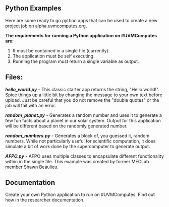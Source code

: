 ## Python Examples ##

Here are some ready to go python apps that can be used to create a new project job on alpha.uvmcomputes.org.

**The requirements for running a Python application on #UVMComputes are:**

1. It must be contained in a single file (currently).
2. The application must be self executing.
3. Running the program must return a single variable as output. 

## Files: ##

***hello_world.py*** - This classic starter app returns the string, "Hello world!". Spice things up a little bit by changing the message to your own text before upload. Just be careful that you do not remove the "double quotes" or the job will fail with an error.

***random_planet.py*** - Generates a random number and uses it to generate a few fun facts about a planet in our solar system. Output for this application will be different based on the randomly generated number.

***random_numbers.py*** - Generates a block of, you guessed it, random numbers. While not particularly useful for scientific computation, it does simulate a bit of work done by the supercomputer to generate output. 

***AFPO.py*** - AFPO uses multiple classes to encapsulate different functionality within in the single file. This example was created by former MECLab member Shawn Beaulieu.

 ## Documentation ##

Create your own Python application to run on #UVMComputes. Find out how in the researcher documentation.
